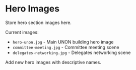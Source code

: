 # Hero Images

Store hero section images here.

Current images:
- `hero-unon.jpg` - Main UNON building hero image
- `committee-meeting.jpg` - Committee meeting scene
- `delegates-networking.jpg` - Delegates networking scene

Add new hero images with descriptive names.
